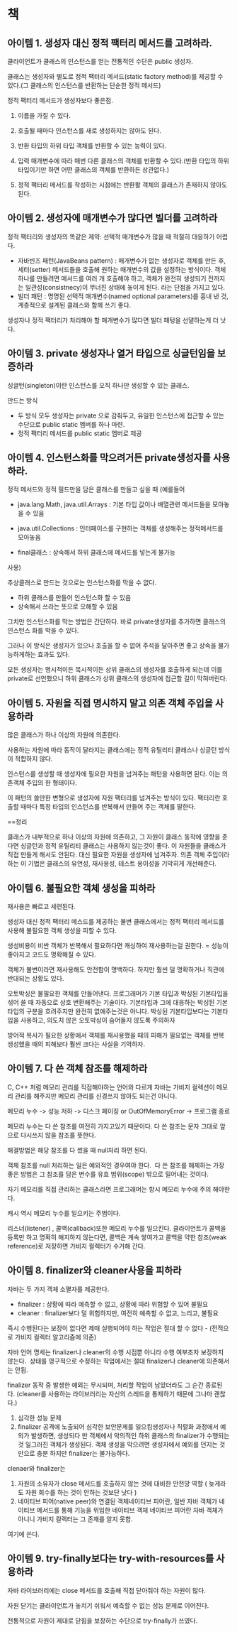 # 책

## 아이템 **1. 생성자 대신 정적 팩터리 메서드를 고려하라.**

클라이언트가 클래스의 인스턴스를 얻는 전통적인 수단은 public 생성자.

클래스는 생성자와 별도로 정적 팩터리 메서드(static factory method)를 제공할 수 있다.(그 클래스의 인스턴스를 반환하는 단순한 정적 메서드)

정적 팩터리 메서드가 생성자보다 좋은점.

1. 이름을 가질 수 있다.

2. 호출될 때마다 인스턴스를 새로 생성하지는 않아도 된다.

3. 반환 타입의 하위 타입 객체를 반환할 수 있는 능력이 있다.

4. 입력 매개변수에 따라 매번 다른 클래스의 객체를 반환할 수 있다.(반환 타입의 하위 타입이기만 하면 어떤 클래스의 객체를 반환하든 상관없다.)

5. 정적 팩터리 메서드를 작성하는 시점에는 반환활 객체의 클래스가 존재하지 않아도 된다.

## 아이템 **2. 생성자에 매개변수가 많다면 빌더를 고려하라**

정적 팩터리와 생성자의 똑같은 제약: 선택적 매개변수가 많을 때 적절히 대응하기 어렵다.

- 자바빈즈 패턴(JavaBeans pattern) : 매개변수가 없는 생성자로 객체를 만든 후, 세터(setter) 메서드들을 호출해 원하는 매개변수의 값을 설정하는 방식이다. 객체 하나를 만들려면 메서드를 여러 개 호출해야 하고, 객체가 완전히 생성되기 전까지는 일관성(consistnecy)이 무너진 상태에 놓이게 된다. 라는 단점을 가지고 있다.
- 빌더 패턴 : 명명된 선택적 매개변수(named optional parameters)를 흉내 낸 것, 계층적으로 설계된 클래스와 함께 쓰기 좋다.

생성자나 정적 팩터리가 처리해야 할 매개변수가 많다면 빌더 패텅을 선댙하는게 더 낫다.

## 아이템 **3. private 생성자나 열거 타입으로 싱글턴임을 보증하라**

싱글턴(singleton)이란 인스턴스를 오직 하나만 생성할 수 있는 클래스.

만드는 방식

- 두 방식 모두 생성자는 private 으로 감춰두고, 유일한 인스턴스에 접근할 수 있는 수단으로 public static 멤버를 하나 마련.
- 정적 팩터리 메서드를 public static 멤버로 제공

## 아이템 4. 인스턴스화를 막으려거든 private생성자를 사용하라.

정적 메서드와 정적 필드만을 담은 클래스를 만들고 싶을 때 (예를들어

 - java.lang.Math, java.util.Arrays : 기본 타입 값이나 배열관련 메서드들을 모아놓을 수 있음

 - java.util.Collections  : 인터페이스를 구현하는 객체를 생성해주는 정적메서드를 모아놓음

 - final클래스 : 상속해서 하위 클래스에 메서드를 넣는게 불가능

사용)

추상클래스로 만드는 것으로는 인스턴스화를 막을 수 없다. 

- 하위 클래스를 만들어 인스턴스화 할 수 있음
- 상속해서 쓰라는 뜻으로 오해할 수 있음

그치만 인스턴스화를 막는 방법은 간단하다. 바로 private생성자를 추가하면 클래스의 인스턴스 화를 막을 수 있다.

그러나 이 방식은 생성자가 있으나 호출을 할 수 없어 주석을 달아주면 좋고 상속을 불가능하게하는 효과도 있다.

모든 생성자는 명시적이든 묵시적이든 상위 클래스의 생성자를 호출하게 되는데 이를 private로 선언했으니 하위 클래스가 상위 클래스의 생성자에 접근할 길이 막혀버린다.

## 아이템 5. 자원을 직접 명시하지 말고 의존 객체 주입을 사용하라

많은 클래스가 하나 이상의 자원에 의존한다.

사용하는 자원에 따라 동작이 달라지는 클래스에는 정적 유틸리티 클래스나 싱글턴 방식이 적합하지 않다.

인스턴스를 생성할 때 생성자에 필요한 자원을 넘겨주는 패턴을 사용하면 된다. 이는 의존객체 주입의 한 형태이다.

이 패턴의 쓸만한 변형으로 생성자에 자원 팩터리를 넘겨주는 방식이 있다. 팩터리란 호출할 때마다 특정 타입의 인스턴스를 반복해서 만들어 주는 객체를 말한다.

==정리

클래스가 내부적으로 하나 이상의 자원에 의존하고, 그 자원이 클래스 동작에 영향을 준다면 싱글턴과 정적 유틸리티 클래스는 사용하지 않는것이 좋다. 이 자원들을 클래스가 직접 만들게 해서도 안된다. 대신 필요한 자원을 생성자에 넘겨주자. 의존 객체 주입이라 하는 이 기법은 클래스의 유연성, 재사용성, 테스트 용이성을 기막히게 개선해준다.

## 아이템 6. 불필요한 객체 생성을 피하라

재사용은 빠르고 세련된다.

생성자 대신 정적 팩터리 메스드를 제공하는 불변 클래스에서는 정적 팩터리 메서드를 사용해 불필요한 객체 생성을 피할 수 있다.

생성비용이 비싼 객체가 반복해서 필요하다면 캐싱하여 재사용하는걸 권한다. = 성능이 좋아지고 코드도 명확해질 수 있다.

객체가 불변이라면 재사용해도 안전함이 명백하다. 하지만 훨씬 덜 명확하거나 직관에 반대되는 상황도 있다.

오토박싱은 불필요한 객체를 만들어낸다. 프로그래머가 기본 타입과 박싱된 기본타입을 섞어 쓸 때 자동으로 상호 변환해주는 기술이다. 기본타입과 그에 대응하는 박싱된 기본 타입의 구분을 흐려주지만 완전히 없애주는것은 아니다. 박싱된 기본타입보다는 기본타입을 사용하고, 의도치 않은 오토박싱이 숨어들지 않도록 주의하자

방어적 복사가 필요한 상황에서 객체를 재사용했을 때의 피해가 필요없는 객체를 반복 생성했을 때의 피해보다 훨씬 크다는 사실을 기억하자.

## 아이템 7. 다 쓴 객체 참조를 해제하라

C, C++ 처럼 메모리 관리를 직접해야하는 언어와 다르게 자바는 가비지 컬렉션이 메모리 관리를 해주지만 메모리 관리를 신경쓰지 않아도 되는건 아니다.

메모리 누수 -> 성능 저하 -> 디스크 페이징 or OutOfMemoryError -> 프로그램 종료

메모리 누수는 다 쓴 참조를 여전히 가지고있기 때문이다. 다 쓴 참조는 문자 그대로 앞으로 다시쓰지 않을 참조를 뜻한다.

해결방법은 해당 참조를 다 썼을 때 null처리 하면 된다.

객체 참조를 null 처리하는 일은 예외적인 경우여야 한다.  다 쓴 참조를 해제하는 가장 좋은 방법은 그 참조를 담은 변수를 유효 범위(scope) 밖으로 밀어내는 것이다.

자기 메모리를 직접 관리하는 클래스라면 프로그래머는 항시 메모리 누수에 주의 해야한다.

캐시 역시 메모리 누수를 일으키는 주범이다.

리스너(listener) , 콜백(callback)또한 메모리 누수를 일으킨다. 클라이언트가 콜백을 등록만 하고 명확히 해지하지 않는다면, 콜백은 계속 쌓여가고 콜백을 약한 참조(weak reference)로 저장하면 가비지 컬렉터가 수거해 간다. 

## 아이템 8. finalizer와 cleaner사용을 피하라

자바는 두 가지 객체 소멸자를 제공한다.

- finalizer : 상황에 따라 예측할 수 없고, 상황에 따라 위험할 수 있어 불필요
- cleaner : finalizer보다 덜 위험하지만, 여전히 예측할 수 없고, 느리고, 불필요

즉시 수행된다는 보장이 없다면 제때 실행되어야 하는 작업은 절대 할 수 없다 - (전적으로 가비지 컬렉터 알고리즘에 의존)

자바 언어 명세는 finalizer나 cleaner의 수행 시점뿐 아니라 수행 여부조차 보장하지 않는다.  상태를 영구적으로 수정하는 작업에서는 절대 finalizer나 cleaner에 의존해서는 안됨.

finalizer 동작 중 발생한 예외는 무시되며, 처리할 작업이 남았더라도 그 순간 종료된다. (cleaner를 사용하는 라이브러리는 자신의 스레드을 통제하기 때문에 그나마 괜찮다.)

1. 심각한 성능 문제
2. finalizer 공격에 노출되어 심각한 보안문제를 일으킴생성자나 직렬화 과정에서 예외가 발생하면, 생성되다 만 객체에서 악의적인 하위 클래스의 finalizer가 수행되는 것 일그러진 객체가 생성된다. 객체 생성을 막으려면 생성자에서 예외를 던지는 것만으로 충분 하지만 finalizer는 불가능하다.

clenaer와 finalizer는

1. 자원의 소유자가 close 메서드를 호출하지 않는 것에 대비한 안전망 역할 ( 늦게라도 자원 회수를 하는 것이 안하는 것보단 낫다 )
2. 네이티브 피어(native peer)와 연결된 객체네이티브 피어란, 일반 자바 객체가 네이티브 메서드를 통해 기능을 위임한 네이티브 객체 네이티브 피어란 자바 객체가 아니니 가비지 컬렉터는 그 존재를 알지 못함.

여기에 쓴다.

## 아이템 9. try-finally보다는 try-with-resources를 사용하라

자바 라이브러리에는 close 메서드를 호출해 직접 닫아줘야 하는 자원이 많다.

자원 닫기는 클라이언트가 놓치기 쉬워서 예측할 수 없는 성능 문제로 이어진다.

전통적으로 자원이 제대로 닫힘을 보장하는 수단으로 try-finally가 쓰였다.

